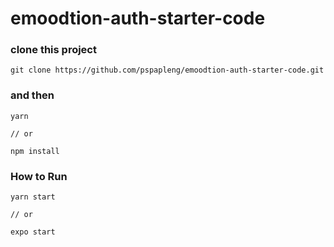 # emoodtion-auth-starter-code

### clone this project
```
git clone https://github.com/pspapleng/emoodtion-auth-starter-code.git
```
### and then
```
yarn

// or

npm install
```
### How to Run
```
yarn start

// or

expo start
```
